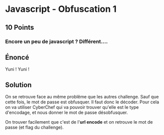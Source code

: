 # Javascript - Obfuscation 1
## 10 Points
### Encore un peu de javascript ? Différent....
## Énoncé
Yuni ! Yuni !

## Solution
On se retrouve face au même problême que les autres challenge. Sauf que cette fois, le mot de passe est obfusquer. Il faut donc le décoder. Pour cela on va utiliser CyberChef qui va pouvoir trouver qu'elle est le type d'encodage, et nous donner le mot de passe désobfusquer.

On trouver facilement que c'est de l'**url encode** et on retrouve le mot de passe (et flag du challenge).
